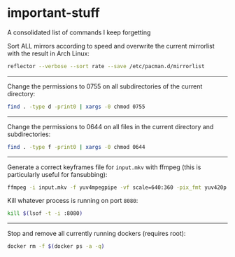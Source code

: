 # important-stuff
A consolidated list of commands I keep forgetting

Sort ALL mirrors according to speed and overwrite the current mirrorlist with the result in Arch Linux:
```bash
reflector --verbose --sort rate --save /etc/pacman.d/mirrorlist
```
---

Change the permissions to 0755 on all subdirectories of the current directory:
```bash
find . -type d -print0 | xargs -0 chmod 0755
```
---

Change the permissions to 0644 on all files in the current directory and subdirectories:
```bash
find . -type f -print0 | xargs -0 chmod 0644
```
---

Generate a correct keyframes file for `input.mkv` with ffmpeg (this is particularly useful for fansubbing):
```bash
ffmpeg -i input.mkv -f yuv4mpegpipe -vf scale=640:360 -pix_fmt yuv420p -vsync drop - | scxvid input_keyframes.log
```

Kill whatever process is running on port `8080`:
```bash
kill $(lsof -t -i :8080)
```
---

Stop and remove all currently running dockers (requires root):
```bash
docker rm -f $(docker ps -a -q)
```
